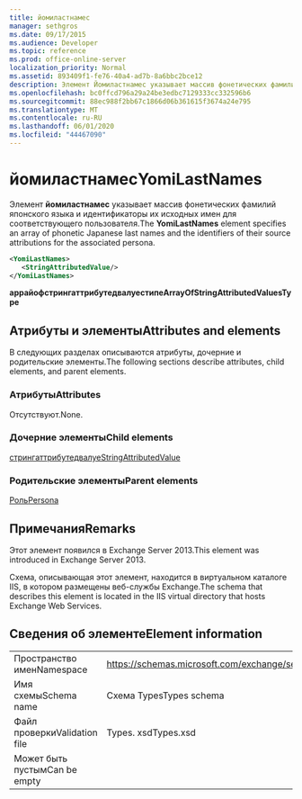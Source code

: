 ```yaml
---
title: йомиластнамес
manager: sethgros
ms.date: 09/17/2015
ms.audience: Developer
ms.topic: reference
ms.prod: office-online-server
localization_priority: Normal
ms.assetid: 893409f1-fe76-40a4-ad7b-8a6bbc2bce12
description: Элемент Йомиластнамес указывает массив фонетических фамилий японского языка и идентификаторы их исходных имен для соответствующего пользователя.
ms.openlocfilehash: bc0ffcd796a29a24be3edbc7129333cc332596b6
ms.sourcegitcommit: 88ec988f2bb67c1866d06b361615f3674a24e795
ms.translationtype: MT
ms.contentlocale: ru-RU
ms.lasthandoff: 06/01/2020
ms.locfileid: "44467090"
---
```

# <a name="yomilastnames"></a><span data-ttu-id="41e03-103">йомиластнамес</span><span class="sxs-lookup"><span data-stu-id="41e03-103">YomiLastNames</span></span>

<span data-ttu-id="41e03-104">Элемент **йомиластнамес** указывает массив фонетических фамилий японского языка и идентификаторы их исходных имен для соответствующего пользователя.</span><span class="sxs-lookup"><span data-stu-id="41e03-104">The **YomiLastNames** element specifies an array of phonetic Japanese last names and the identifiers of their source attributions for the associated persona.</span></span> 
  
```XML
<YomiLastNames>
   <StringAttributedValue/>
</YomiLastNames>
```

 <span data-ttu-id="41e03-105">**аррайофстрингаттрибутедвалуестипе**</span><span class="sxs-lookup"><span data-stu-id="41e03-105">**ArrayOfStringAttributedValuesType**</span></span>
## <a name="attributes-and-elements"></a><span data-ttu-id="41e03-106">Атрибуты и элементы</span><span class="sxs-lookup"><span data-stu-id="41e03-106">Attributes and elements</span></span>

<span data-ttu-id="41e03-107">В следующих разделах описываются атрибуты, дочерние и родительские элементы.</span><span class="sxs-lookup"><span data-stu-id="41e03-107">The following sections describe attributes, child elements, and parent elements.</span></span>
  
### <a name="attributes"></a><span data-ttu-id="41e03-108">Атрибуты</span><span class="sxs-lookup"><span data-stu-id="41e03-108">Attributes</span></span>

<span data-ttu-id="41e03-109">Отсутствуют.</span><span class="sxs-lookup"><span data-stu-id="41e03-109">None.</span></span>
  
### <a name="child-elements"></a><span data-ttu-id="41e03-110">Дочерние элементы</span><span class="sxs-lookup"><span data-stu-id="41e03-110">Child elements</span></span>

[<span data-ttu-id="41e03-111">стрингаттрибутедвалуе</span><span class="sxs-lookup"><span data-stu-id="41e03-111">StringAttributedValue</span></span>](stringattributedvalue.md)
  
### <a name="parent-elements"></a><span data-ttu-id="41e03-112">Родительские элементы</span><span class="sxs-lookup"><span data-stu-id="41e03-112">Parent elements</span></span>

[<span data-ttu-id="41e03-113">Роль</span><span class="sxs-lookup"><span data-stu-id="41e03-113">Persona</span></span>](persona.md)
  
## <a name="remarks"></a><span data-ttu-id="41e03-114">Примечания</span><span class="sxs-lookup"><span data-stu-id="41e03-114">Remarks</span></span>

<span data-ttu-id="41e03-115">Этот элемент появился в Exchange Server 2013.</span><span class="sxs-lookup"><span data-stu-id="41e03-115">This element was introduced in Exchange Server 2013.</span></span>
  
<span data-ttu-id="41e03-116">Схема, описывающая этот элемент, находится в виртуальном каталоге IIS, в котором размещены веб-службы Exchange.</span><span class="sxs-lookup"><span data-stu-id="41e03-116">The schema that describes this element is located in the IIS virtual directory that hosts Exchange Web Services.</span></span>
  
## <a name="element-information"></a><span data-ttu-id="41e03-117">Сведения об элементе</span><span class="sxs-lookup"><span data-stu-id="41e03-117">Element information</span></span>

|||
|:-----|:-----|
|<span data-ttu-id="41e03-118">Пространство имен</span><span class="sxs-lookup"><span data-stu-id="41e03-118">Namespace</span></span>  <br/> |https://schemas.microsoft.com/exchange/services/2006/types  <br/> |
|<span data-ttu-id="41e03-119">Имя схемы</span><span class="sxs-lookup"><span data-stu-id="41e03-119">Schema name</span></span>  <br/> |<span data-ttu-id="41e03-120">Схема Types</span><span class="sxs-lookup"><span data-stu-id="41e03-120">Types schema</span></span>  <br/> |
|<span data-ttu-id="41e03-121">Файл проверки</span><span class="sxs-lookup"><span data-stu-id="41e03-121">Validation file</span></span>  <br/> |<span data-ttu-id="41e03-122">Types. xsd</span><span class="sxs-lookup"><span data-stu-id="41e03-122">Types.xsd</span></span>  <br/> |
|<span data-ttu-id="41e03-123">Может быть пустым</span><span class="sxs-lookup"><span data-stu-id="41e03-123">Can be empty</span></span>  <br/> ||
   

